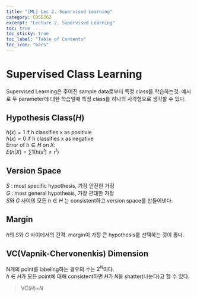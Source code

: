 ```yaml
---
title: "[ML] Lec 2. Supervised Learning"
category: COSE362
excerpt: "Lecture 2. Supervised Learning"
toc: true
toc_sticky: true
toc_label: "Table of Contents"
toc_icon: "bars"
---
```

# Supervised Class Learning
Supervised Learning은 주어진 sample data로부터 특정 class를 학습하는것. 
예시로 두 parameter에 대한 학습일때 특정 class를 하나의 사각형으로 생각할 수 있다.  

## Hypothesis Class($H$)
$h(x) = 1$ if h classifies x as positivie  
$h(x) = 0$ if h classifies x as negative  
Error of $h \in H$ on $X$:  
$E(h|X)=\sum1(h(x^t)\ne r^t)$

## Version Space
$S$ : most specific hypothesis, 가장 안전한 가정  
$G$ : most general hypothesis, 가장 관대한 가정  
$S$와 $G$ 사이의 모든 $h \in H$ 는 consistent하고 version space를 만들어낸다.  

## Margin
$h$의 $S$와 $G$ 사이에서의 간격. margin이 가장 큰 hypothesis를 선택하는 것이 좋다.

## VC(Vapnik-Chervonenkis) Dimension
N개의 point를 labeling하는 경우의 수는 $2^N$이다.  
$h \in H$가 모든 point에 대해 consistent하면 $H$가 $N$을 shatter(나눈다)고 할 수 있다.  
> VC($H$)=$N$

